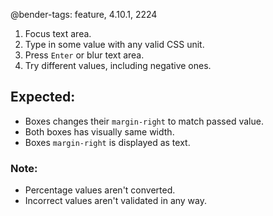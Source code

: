 @bender-tags: feature, 4.10.1, 2224

1. Focus text area.
2. Type in some value with any valid CSS unit.
3. Press `Enter` or blur text area.
4. Try different values, including negative ones.

## Expected:

- Boxes changes their `margin-right` to match passed value.
- Both boxes has visually same width.
- Boxes `margin-right` is displayed as text.

### Note:

- Percentage values aren't converted.
- Incorrect values aren't validated in any way.
